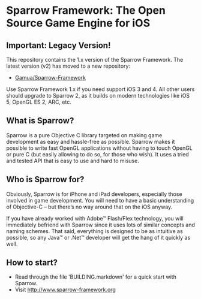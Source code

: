 Sparrow Framework: The Open Source Game Engine for iOS
======================================================

Important: Legacy Version!
--------------------------

This repository contains the 1.x version of the Sparrow Framework. The latest version (v2) 
has moved to a new repository:

  * [Gamua/Sparrow-Framework](https://github.com/Gamua/Starling-Framework/)

Use Sparrow Framework 1.x if you need support iOS 3 and 4. All other users should upgrade to 
Sparrow 2, as it builds on modern technologies like iOS 5, OpenGL ES 2, ARC, etc.

What is Sparrow?
----------------
 
Sparrow is a pure Objective C library targeted on making game development as easy and hassle-free
as possible. Sparrow makes it possible to write fast OpenGL applications without having to touch
OpenGL or pure C (but easily allowing to do so, for those who wish). It uses a tried and tested
API that is easy to use and hard to misuse.
 
Who is Sparrow for?
-------------------
 
Obviously, Sparrow is for iPhone and iPad developers, especially those involved in game development.
You will need to have a basic understanding of Objective-C – but there’s no way around that on the
iOS anyway.

If you have already worked with Adobe™ Flash/Flex technology, you will immediately befriend with
Sparrow since it uses lots of similar concepts and naming schemes. That said, everything is
designed to be as intuitive as possible, so any Java™ or .Net™ developer will get the hang of it
quickly as well.

How to start?
-------------

* Read through the file 'BUILDING.markdown' for a quick start with Sparrow.
* Visit <http://www.sparrow-framework.org>
